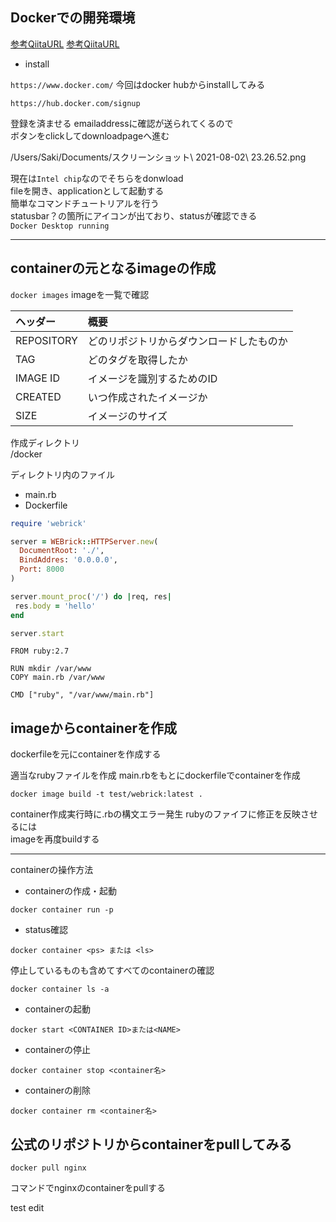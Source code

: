 
## Dockerでの開発環境

[参考QiitaURL](https://qiita.com/kurkuru/items/127fa99ef5b2f0288b81)
[参考QiitaURL](https://qiita.com/ama_keshi/items/b4c47a4aca5d48f2661c)
- install

```https://www.docker.com/```
今回はdocker hubからinstallしてみる  
```
https://hub.docker.com/signup
```
登録を済ませる
emailaddressに確認が送られてくるので  
ボタンをclickしてdownloadpageへ進む  

/Users/Saki/Documents/スクリーンショット\ 2021-08-02\ 23.26.52.png 

現在は```Intel chip```なのでそちらをdonwload  
fileを開き、applicationとして起動する  
簡単なコマンドチュートリアルを行う  
statusbar？の箇所にアイコンが出ており、statusが確認できる  
```Docker Desktop running```

---
## containerの元となるimageの作成

```docker images```
imageを一覧で確認

|ヘッダー|概要| 
|:-|:-|
|REPOSITORY|どのリポジトリからダウンロードしたものか|
|TAG|どのタグを取得したか|
|IMAGE ID|イメージを識別するためのID|
|CREATED|いつ作成されたイメージか|
|SIZE|イメージのサイズ|

作成ディレクトリ  
/docker  

ディレクトリ内のファイル  
- main.rb
- Dockerfile 


```ruby:main.rb
require 'webrick'

server = WEBrick::HTTPServer.new(
  DocumentRoot: './',
  BindAddres: '0.0.0.0',
  Port: 8000
)

server.mount_proc('/') do |req, res|
 res.body = 'hello'
end

server.start
```

```Dockerfile:Dockerfile
FROM ruby:2.7

RUN mkdir /var/www
COPY main.rb /var/www

CMD ["ruby", "/var/www/main.rb"]
```

## imageからcontainerを作成
dockerfileを元にcontainerを作成する

適当なrubyファイルを作成
main.rbをもとにdockerfileでcontainerを作成

```
docker image build -t test/webrick:latest .
```
container作成実行時に.rbの構文エラー発生
rubyのファイフに修正を反映させるには  
imageを再度buildする

---
containerの操作方法

- containerの作成・起動
```
docker container run -p 
```

- status確認  
```
docker container <ps> または <ls>
```

停止しているものも含めてすべてのcontainerの確認
```
docker container ls -a
```

- containerの起動
```
docker start <CONTAINER ID>または<NAME>
```

- containerの停止
```
docker container stop <container名>
```

- containerの削除
```
docker container rm <container名>
```

## 公式のリポジトリからcontainerをpullしてみる

```
docker pull nginx
```
コマンドでnginxのcontainerをpullする

test edit